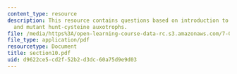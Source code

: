 ```yaml
---
content_type: resource
description: This resource contains questions based on introduction to mutagenesis
  and mutant hunt-cysteine auxotrophs.
file: /media/https%3A/open-learning-course-data-rc.s3.amazonaws.com/7-014-introductory-biology-spring-2005/d9622ce5cd2f52b2d3dc60a75d9e9d03_section10.pdf
file_type: application/pdf
resourcetype: Document
title: section10.pdf
uid: d9622ce5-cd2f-52b2-d3dc-60a75d9e9d03
---
```


